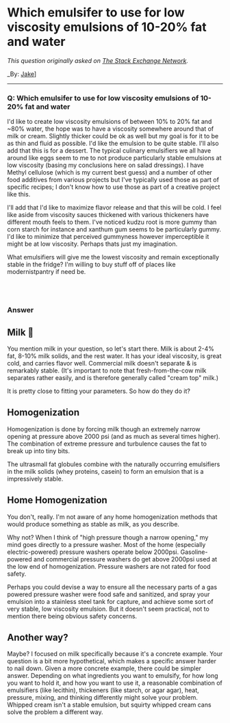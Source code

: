 ﻿# Which emulsifer to use for low viscosity emulsions of 10-20% fat and water

_This question originally asked on [The Stack Exchange Network](https://cooking.stackexchange.com/q/115655)._

_By: [Jake](https://cooking.stackexchange.com/u/65637)]
<br><hr>
### Q: Which emulsifer to use for low viscosity emulsions of 10-20% fat and water
<p>I'd like to create low viscosity emulsions of between 10% to 20% fat and ~80% water, the hope was to have a viscosity somewhere around that of milk or cream. Slightly thicker could be ok as well but my goal is for it to be as thin and fluid as possible. I'd like the emulsion to be quite stable. I'll also add that this is for a dessert. The typical culinary emulsifiers we all have around like eggs seem to me to not produce particularly stable emulsions at low viscosity (basing my conclusions here on salad dressings). I have Methyl cellulose (which is my current best guess) and a number of other food additives from various projects but I've typically used those as part of specific recipes; I don't know how to use those as part of a creative project like this.</p>
<p>I'll add that I'd like to maximize flavor release and that this will be cold. I feel like aside from viscosity sauces thickened with various thickeners have different mouth feels to them. I've noticed kudzu root is more gummy than corn starch for instance and xanthum gum seems to be particularly gummy. I'd like to minimize that perceived gummyness however imperceptible it might be at low viscosity. Perhaps thats just my imagination.</p>
<p>What emulsifiers will give me the lowest viscosity and remain exceptionally stable in the fridge? I'm willing to buy stuff off of places like modernistpantry if need be.</p>

<br><br>
### Answer 
<h2>Milk 🥛</h2>
<p>You mention milk in your question, so let's start there. Milk is about 2-4% fat, 8-10% milk solids, and the rest water. It has your ideal viscosity, is great cold, and carries flavor well. Commercial milk doesn't separate &amp; is remarkably stable. (It's important to note that fresh-from-the-cow milk separates rather easily, and is therefore generally called &quot;cream top&quot; milk.)</p>
<p>It is pretty close to fitting your parameters. So how do they do it?</p>
<h2>Homogenization</h2>
<p>Homogenization is done by forcing milk though an extremely narrow opening at pressure above 2000 psi (and as much as several times higher). The combination of extreme pressure and turbulence causes the fat to break up into tiny bits.</p>
<p>The ultrasmall fat globules combine with the naturally occurring emulsifiers in the milk solids (whey proteins, casein) to form an emulsion that is a impressively stable.</p>
<h2>Home Homogenization</h2>
<p>You don't, really. I'm not aware of any home homogenization methods that would produce something as stable as milk, as you describe.</p>
<p>Why not? When I think of &quot;high pressure though a narrow opening,&quot; my mind goes directly to a pressure washer. Most of the home (especially electric-powered) pressure washers operate below 2000psi. Gasoline-powered and commercial pressure washers do get above 2000psi used at the low end of homogenization. Pressure washers are not rated for food safety.</p>
<p>Perhaps you could devise a way to ensure all the necessary parts of a gas powered pressure washer were food safe and sanitized, and spray your emulsion into a stainless steel tank for capture, and achieve some sort of very stable, low viscosity emulsion. But it doesn't seem practical, not to mention there being obvious safety concerns.</p>
<h2>Another way?</h2>
<p>Maybe? I focused on milk specifically because it's a concrete example. Your question is a bit more hypothetical, which makes a specific answer harder to nail down. Given a more concrete example, there could be simpler answer. Depending on what ingredients you want to emulsify, for how long you want to hold it, and how you want to use it, a reasonable combination of emulsifiers (like lecithin), thickeners (like starch, or agar agar), heat, pressure, mixing, and thinking differently might solve your problem. Whipped cream isn't a stable emulsion, but squirty whipped cream cans solve the problem a different way.</p>

